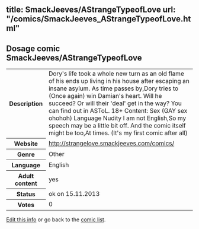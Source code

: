 title: SmackJeeves/AStrangeTypeofLove
url: "/comics/SmackJeeves_AStrangeTypeofLove.html"
---
Dosage comic SmackJeeves/AStrangeTypeofLove
-----------------------------------------

<p id="msg"></p>
<script type="text/javascript">
if (window.location.search === '?edit_info_mail=sent_ok') {
  var elem = document.getElementById("msg");
  elem.innerHTML = 'Edited information sucessfully sent for review, which is usually done daily. Thanks!';
  elem.className = 'ok';
}
</script>
<table class="comicinfo">
<tr>
<th>Description</th><td>Dory's life took a whole new turn as an old flame of his ends up living in his house after escaping an insane asylum. As time passes by,Dory tries to (Once again) win Damian's heart. Will he succeed? Or will their 'deal' get in the way? You can find out in ASToL. 18+ Content: Sex (GAY sex ohohoh) Language Nudity I am not English,So my speech may be a little bit off. And the comic itself might be too,At times. (It's my first comic after all)</td>
</tr>
<tr>
<th>Website</th><td><a href="http://strangelove.smackjeeves.com/comics/">http://strangelove.smackjeeves.com/comics/</a></td>
</tr>
<tr>
<th>Genre</th><td>Other</td>
</tr>
<tr>
<th>Language</th><td>English</td>
</tr>
<tr>
<th>Adult content</th><td>yes</td>
</tr>
<tr>
<th>Status</th><td>ok on 15.11.2013</td>
</tr>
<tr>
<th>Votes</th><td>0</td>
</tr>
</table>

[Edit this info](SmackJeeves_AStrangeTypeofLove_edit.html) or go back to the [comic list](../comic-index.html).
